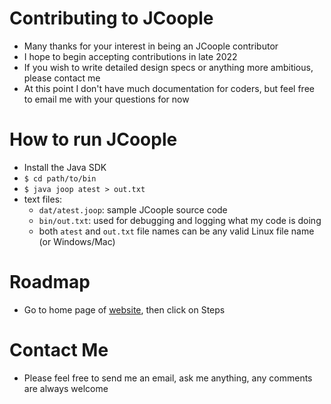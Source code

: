 # Contributing to JCoople
* Many thanks for your interest in being an JCoople contributor
* I hope to begin accepting contributions in late 2022
* If you wish to write detailed design specs or anything more ambitious, please contact me
* At this point I don't have much documentation for coders, but feel free to email me with your questions for now
# How to run JCoople
* Install the Java SDK
* `$ cd path/to/bin`
* `$ java joop atest > out.txt`
* text files:
  * `dat/atest.joop`: sample JCoople source code
  * `bin/out.txt`: used for debugging and logging what my code is doing
  * both `atest` and `out.txt` file names can be any valid Linux file name (or Windows/Mac)
# Roadmap
* Go to home page of [website](http://cooplegames.com), then click on Steps
# Contact Me
* Please feel free to send me an email, ask me anything, any comments are always welcome
